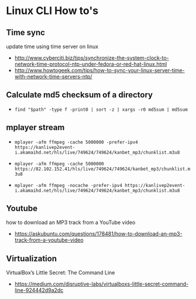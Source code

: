 
# Linux CLI How to's

## Time sync
update time using time server on linux

* <http://www.cyberciti.biz/tips/synchronize-the-system-clock-to-network-time-protocol-ntp-under-fedora-or-red-hat-linux.html>
* <http://www.howtogeek.com/tips/how-to-sync-your-linux-server-time-with-network-time-servers-ntp/>


## Calculate md5 checksum of a directory
* `find "$path" -type f -print0 | sort -z | xargs -r0 md5sum | md5sum`

## mplayer stream
* `mplayer -afm ffmpeg -cache 5000000 -prefer-ipv4 https://kanlivep2event-i.akamaihd.net/hls/live/749624/749624/kanbet_mp3/chunklist.m3u8`

* `mplayer -afm ffmpeg -cache 5000000 https://82.102.152.41/hls/live/749624/749624/kanbet_mp3/chunklist.m3u8`

* `mplayer -afm ffmpeg -nocache -prefer-ipv4 https://kanlivep2event-i.akamaihd.net/hls/live/749624/749624/kanbet_mp3/chunklist.m3u8`

## Youtube
how to download an MP3 track from a YouTube video <br>
* <https://askubuntu.com/questions/178481/how-to-download-an-mp3-track-from-a-youtube-video>


## Virtualization
VirtualBox’s Little Secret: The Command Line <br>
* <https://medium.com/disruptive-labs/virtualboxs-little-secret-command-line-924442d9a2dc>


